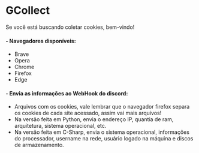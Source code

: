 
# GCollect

Se você está buscando coletar cookies, bem-vindo! 


#### - Navegadores disponíveis:
- Brave 
- Opera
- Chrome 
- Firefox
- Edge


#### - Envia as informações ao WebHook do discord:
- Arquivos com os cookies, vale lembrar que o navegador firefox separa os cookies de cada site acessado, assim vai mais arquivos!
- Na versão feita em Python, envia o endereço IP, quantia de ram, arquitetura, sistema operacional, etc.
- Na versão feita em C-Sharp, envia o sistema operacional, informações do processador, username na rede, usuário logado na máquina e discos de armazenamento.


